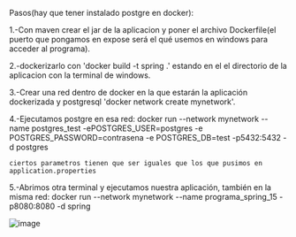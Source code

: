 Pasos(hay que tener instalado postgre en docker):

1.-Con maven crear el jar de la aplicacion y poner el archivo Dockerfile(el puerto que 
	pongamos en expose será el qué usemos en windows para acceder al programa).

2.-dockerizarlo con 'docker build -t spring .' estando en el el directorio
	de la aplicacion con la terminal de windows.

3.-Crear una red dentro de docker en la que estarán la aplicación dockerizada y postgresql
	'docker network create mynetwork'.

4.-Ejecutamos postgre en esa red: 
	docker run --network mynetwork --name postgres_test -ePOSTGRES_USER=postgres -e POSTGRES_PASSWORD=contrasena -e POSTGRES_DB=test -p5432:5432 -d postgres

	ciertos parametros tienen que ser iguales que los que pusimos en application.properties

5.-Abrimos otra terminal y ejecutamos nuestra aplicación, también en la misma red:
	docker run --network mynetwork --name programa_spring_15 -p8080:8080 -d spring
	
	
	
	
![image](https://user-images.githubusercontent.com/89456856/148206606-f2707d2a-2b19-4b5f-8c97-3b735eba87c5.png)
